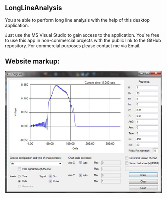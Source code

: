 ## LongLineAnalysis
You are able to perform long line analysis with the help of this desktop application.

Just use the MS Visual Studio to gain access to the application. You`re free to use this app in non-commercial projects with the public link to the GitHub repository. For commercial purposes please contact me via Email.

## Website markup:

![alt text](long-line-analysis.jpg)
